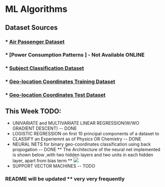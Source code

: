 #  ML Algorithms 


## Dataset Sources
### * [Air Passenger Dataset](http://www-eio.upc.edu/~pau/cms/rdata/doc/datasets/AirPassengers.html)
### * [Power Consumption Patterns ] - Not Available ONLINE
### * [Subject Classification Dataset](http://komarix.org/ac/ds/)
### * [Geo-location Coordinates Training Dataset](https://vincentarelbundock.github.io/Rdatasets/doc/MASS/synth.tr.html)
### * [Geo-location Coordinates Test Dataset](https://vincentarelbundock.github.io/Rdatasets/doc/MASS/synth.te.html)


## This Week TODO:
* UNIVARIATE and MULTIVARIATE LINEAR REGRESSION(W/WO GRADIENT DESCENT) -- DONE
* LOGISTIC REGRESSION on first 10 principal components of a dataset to CLASSIFY an Experiemnt as of Physics OR Chemistry -- DONE
* NEURAL NETS for binary geo-coordinates classification using back propogation -- DONE
** The Architecture of the neural net implemented is shown below ,with two hidden layers and two units in each hidden layer, apart from bias term **
![](https://github.com/ishaan007/Machine-Learning/blob/master/Assets/neural_net_implemented.jpg)
* SUPPORT VECTOR MACHINES -- TODO

### README will be updated ** very very frequently



